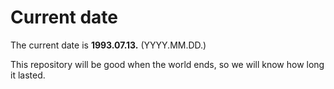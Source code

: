 # Current date

The current date is **1993.07.13.** (YYYY.MM.DD.)

This repository will be good when the world ends, so we will know how long it lasted.